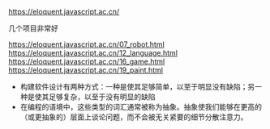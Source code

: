 https://eloquent.javascript.ac.cn/

几个项目非常好

https://eloquent.javascript.ac.cn/07_robot.html
https://eloquent.javascript.ac.cn/12_language.html
https://eloquent.javascript.ac.cn/16_game.html
https://eloquent.javascript.ac.cn/19_paint.html

- 构建软件设计有两种方式：一种是使其足够简单，以至于明显没有缺陷；另一种是使其足够复杂，以至于没有明显的缺陷
- 在编程的语境中，这些类型的词汇通常被称为抽象。抽象使我们能够在更高的（或更抽象的）层面上谈论问题，而不会被无关紧要的细节分散注意力。
